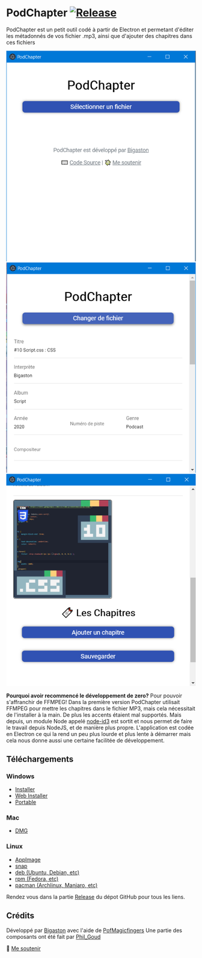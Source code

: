 # PodChapter [![Release](https://github.com/Bigaston/podchapter/actions/workflows/release.yml/badge.svg)](https://github.com/Bigaston/podchapter/actions/workflows/release.yml)

PodChapter est un petit outil codé à partir de Electron et permetant d'éditer les métadonnés de vos fichier .mp3, ainsi que d'ajouter des chapitres dans ces fichiers

![Choix du fichier](./img/1.png) ![Edition des métadonnés](./img/2.png) ![Ajout d'une cover ou de chapitres](./img/3.png)

**Pourquoi avoir recommencé le développement de zero?**
Pour pouvoir s'affranchir de FFMPEG! Dans la première version PodChapter utilisait FFMPEG pour mettre les chapitres dans le fichier MP3, mais cela nécessitait de l'installer à la main. De plus les accents étaient mal supportés. Mais depuis, un module Node appelé [node-id3](npmjs.org/package/node-id3) est sortit et nous permet de faire le travail depuis NodeJS, et de manière plus propre.
L'application est codée en Electron ce qui la rend un peu plus lourde et plus lente à démarrer mais cela nous donne aussi une certaine facilitée de développement.

## Téléchargements

<!--RELEASE_LINKS_START-->

### Windows

- [Installer](https://github.com/Bigaston/podchapter/releases/download/v2.5.0/PodChapter-Setup-2.5.0.exe)
- [Web Installer](https://github.com/Bigaston/podchapter/releases/download/v2.5.0/PodChapter-Web-Setup-2.5.0.exe)
- [Portable](https://github.com/Bigaston/podchapter/releases/download/v2.5.0/PodChapter-2.5.0.exe)

### Mac

- [DMG](https://github.com/Bigaston/podchapter/releases/download/v2.5.0/PodChapter-2.5.0.dmg)

### Linux

- [AppImage](https://github.com/Bigaston/podchapter/releases/download/v2.5.0/PodChapter-2.5.0.AppImage)
- [snap](https://github.com/Bigaston/podchapter/releases/download/v2.5.0/podchapter-2.5.0.snap)
- [deb (Ubuntu, Debian, etc)](https://github.com/Bigaston/podchapter/releases/download/v2.5.0/podchapter-2.5.0.deb)
- [rpm (Fedora, etc)](https://github.com/Bigaston/podchapter/releases/download/v2.5.0/podchapter-2.5.0.x86_64.deb)
- [pacman (Archlinux, Manjaro, etc)](https://github.com/Bigaston/podchapter/releases/download/v2.5.0/podchapter-2.5.0.pacman)

<!--RELEASE_LINKS_END-->

Rendez vous dans la partie [Release](https://github.com/Bigaston/podchapter/releases/latest) du dépot GitHub pour tous les liens.

## Crédits
Développé par [Bigaston](https://twitter.com/Bigaston) avec l'aide de [PofMagicfingers](https://twitter.com/PofMagicfingers/)
Une partie des composants ont été fait par [Phil_Goud](https://twitter.com/Phil_Goud)

💸 [Me soutenir](https://utip.io/bigaston)
